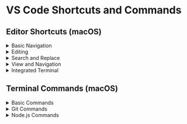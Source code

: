 # VS Code Shortcuts and Commands

## Editor Shortcuts (macOS)

<details>
<summary>Basic Navigation</summary>

- `Cmd + P`: Quick open file
- `Cmd + Shift + N`: New window
- `Cmd + W`: Close window
- `Cmd + K, Cmd + W`: Close all windows
- `Cmd + B`: Toggle sidebar visibility

</details>

<details>
<summary>Editing</summary>

- `Cmd + C`: Copy selected text
- `Cmd + X`: Cut selected text
- `Cmd + V`: Paste from clipboard
- `Cmd + Shift + K`: Delete line
- `Cmd + Enter`: Insert line below
- `Cmd + Shift + Enter`: Insert line above
- `Cmd + D`: Add selection to next find match
- `Cmd + Shift + L`: Select all occurrences of current selection
- `Option + Up/Down`: Move line up/down

</details>

<details>
<summary>Search and Replace</summary>

- `Cmd + F`: Find
- `Cmd + H`: Replace
- `Cmd + G`: Find next
- `Shift + Cmd + G`: Find previous
- `Option + Enter`: Select all occurrences of find match

</details>

<details>
<summary>View and Navigation</summary>

- `Cmd + Shift + E`: Show Explorer
- `Cmd + Shift + F`: Show Search
- `Cmd + Shift + G`: Show Source Control
- `Cmd + Shift + D`: Show Debug
- `Cmd + Shift + X`: Show Extensions

</details>

<details>
<summary>Integrated Terminal</summary>

- `Ctrl + ```: Toggle terminal
- `Cmd + Shift + ```: Create new terminal
- `Cmd + C`: Copy selection
- `Cmd + V`: Paste into terminal
- `Cmd + K`: Clear terminal
  - Note: Press `Cmd + K` followed by `Cmd + Enter` to clear the terminal. (VS Code-specific shortcut)
- `clear`: Clear terminal
  - Note: Typing `clear` and pressing Enter clears the terminal. (Standard shell command)
 
- `Ctrl + U`: Clear line in terminal
- `Ctrl + L`: Clear terminal 

</details>

## Terminal Commands (macOS)

<details>
<summary>Basic Commands</summary>

- `ls`: List directory contents
- `cd [directory]`: Change directory
- `pwd`: Print working directory
- `mkdir [directory]`: Create new directory
- `rmdir [directory]`: Remove directory
- `rm [file]`: Remove file

</details>

<details>
<summary>Git Commands</summary>

- `git status`: Show working directory status
- `git add [file]`: Add file to staging area
- `git commit -m "[message]"`: Commit changes with a message
- `git push`: Push changes to remote repository
- `git pull`: Pull latest changes from remote repository

</details>

<details>
<summary>Node.js Commands</summary>

- `npm init`: Initialize a new Node.js project
- `npm install [package]`: Install a package
- `npm run [script]`: Run a script defined in `package.json`
- `npm update`: Update all packages

</details>
